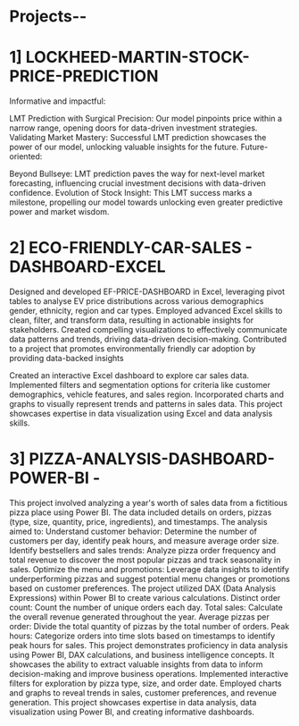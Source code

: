 # Projects-- 

# 1] LOCKHEED-MARTIN-STOCK-PRICE-PREDICTION

Informative and impactful:

LMT Prediction with Surgical Precision: Our model pinpoints price within a narrow range, opening doors for data-driven investment strategies. Validating Market Mastery: Successful LMT prediction showcases the power of our model, unlocking valuable insights for the future. Future-oriented:

Beyond Bullseye: LMT prediction paves the way for next-level market forecasting, influencing crucial investment decisions with data-driven confidence. Evolution of Stock Insight: This LMT success marks a milestone, propelling our model towards unlocking even greater predictive power and market wisdom.

# 2] ECO-FRIENDLY-CAR-SALES - DASHBOARD-EXCEL

Designed and developed EF-PRICE-DASHBOARD in Excel, leveraging pivot tables to analyse EV price distributions across various demographics gender, ethnicity, region and car types.
Employed advanced Excel skills to clean, filter, and transform data, resulting in actionable insights for stakeholders.
Created compelling visualizations to effectively communicate data patterns and trends, driving data-driven decision-making. Contributed to a project that promotes environmentally friendly car adoption by providing data-backed insights

Created an interactive Excel dashboard to explore car sales data.
Implemented filters and segmentation options for criteria like customer demographics, vehicle features, and sales region.
Incorporated charts and graphs to visually represent trends and patterns in sales data.
This project showcases expertise in data visualization using Excel and data analysis skills.

# 3] PIZZA-ANALYSIS-DASHBOARD-POWER-BI -

This project involved analyzing a year's worth of sales data from a fictitious pizza place using Power BI. The data included details on orders, pizzas (type, size, quantity, price, ingredients), and timestamps.
The analysis aimed to:
Understand customer behavior: Determine the number of customers per day, identify peak hours, and measure average order size. Identify bestsellers and sales trends: Analyze pizza order frequency and total revenue to discover the most popular pizzas and track seasonality in sales. Optimize the menu and promotions: Leverage data insights to identify underperforming pizzas and suggest potential menu changes or promotions based on customer preferences. The project utilized DAX (Data Analysis Expressions) within Power BI to create various calculations.
Distinct order count: Count the number of unique orders each day. Total sales: Calculate the overall revenue generated throughout the year. Average pizzas per order: Divide the total quantity of pizzas by the total number of orders. Peak hours: Categorize orders into time slots based on timestamps to identify peak hours for sales. This project demonstrates proficiency in data analysis using Power BI, DAX calculations, and business intelligence concepts. It showcases the ability to extract valuable insights from data to inform decision-making and improve business operations.
Implemented interactive filters for exploration by pizza type, size, and order date.
Employed charts and graphs to reveal trends in sales, customer preferences, and revenue generation.
This project showcases expertise in data analysis, data visualization using Power BI, and creating informative dashboards.
